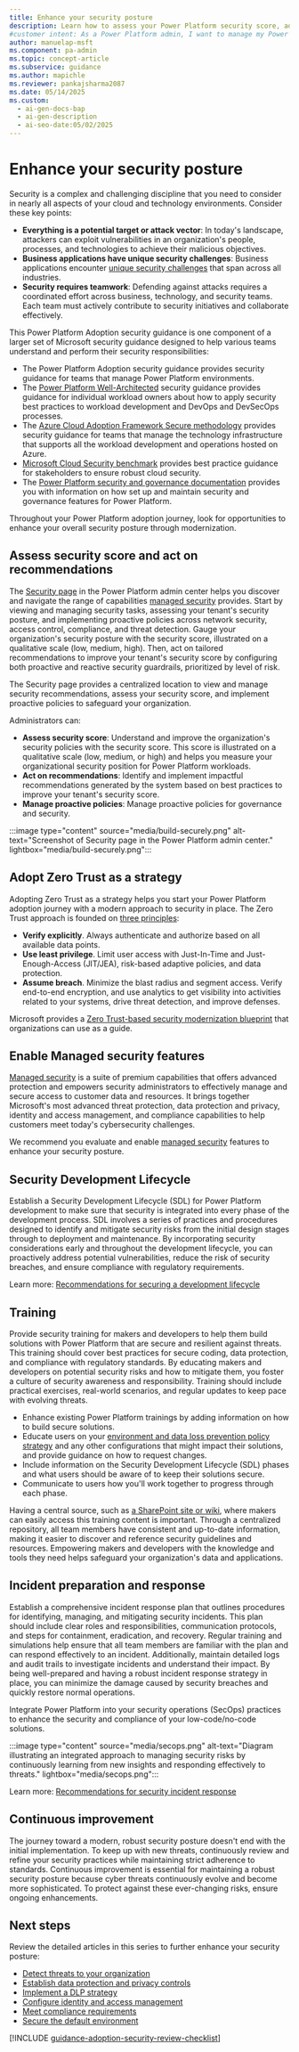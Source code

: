 ```yaml
---
title: Enhance your security posture
description: Learn how to assess your Power Platform security score, adopt Zero Trust principles, and implement managed security features to protect your organization.
#customer intent: As a Power Platform admin, I want to manage my Power Platform security posture so that I can ensure the security of my organization's data and applications.
author: manuelap-msft
ms.component: pa-admin
ms.topic: concept-article
ms.subservice: guidance
ms.author: mapichle
ms.reviewer: pankajsharma2087
ms.date: 05/14/2025
ms.custom:
  - ai-gen-docs-bap
  - ai-gen-description
  - ai-seo-date:05/02/2025
---
```


# Enhance your security posture

Security is a complex and challenging discipline that you need to consider in nearly all aspects of your cloud and technology environments. Consider these key points:

- **Everything is a potential target or attack vector**: In today's landscape, attackers can exploit vulnerabilities in an organization's people, processes, and technologies to achieve their malicious objectives.
- **Business applications have unique security challenges**: Business applications encounter [unique security challenges](assess-security-posture.md#typical-security-challenges-in-business-applications) that span across all industries.
- **Security requires teamwork**: Defending against attacks requires a coordinated effort across business, technology, and security teams. Each team must actively contribute to security initiatives and collaborate effectively.

This Power Platform Adoption security guidance is one component of a larger set of Microsoft security guidance designed to help various teams understand and perform their security responsibilities:

- The Power Platform Adoption security guidance provides security guidance for teams that manage Power Platform environments.
- The [Power Platform Well-Architected](/power-platform/well-architected/security/) security guidance provides guidance for individual workload owners about how to apply security best practices to workload development and DevOps and DevSecOps processes.
- The [Azure Cloud Adoption Framework Secure methodology](/azure/cloud-adoption-framework/secure/overview) provides security guidance for teams that manage the technology infrastructure that supports all the workload development and operations hosted on Azure.
- [Microsoft Cloud Security benchmark](/security/benchmark/azure/) provides best practice guidance for stakeholders to ensure robust cloud security.
- The [Power Platform security and governance documentation](/power-platform/admin/security) provides you with information on how set up and maintain security and governance features for Power Platform.

Throughout your Power Platform adoption journey, look for opportunities to enhance your overall security posture through modernization. 

## Assess security score and act on recommendations

The [Security page](/power-platform/admin/security/security-overview) in the Power Platform admin center helps you discover and navigate the range of capabilities [managed security](/power-platform/admin/security/managed-security) provides. Start by viewing and managing security tasks, assessing your tenant's security posture, and implementing proactive policies across network security, access control, compliance, and threat detection. Gauge your organization's security posture with the security score, illustrated on a qualitative scale (low, medium, high). Then, act on tailored recommendations to improve your tenant's security score by configuring both proactive and reactive security guardrails, prioritized by level of risk.

The Security page provides a centralized location to view and manage security recommendations, assess your security score, and implement proactive policies to safeguard your organization.

Administrators can:

- **Assess security score**: Understand and improve the organization's security policies with the security score. This score is illustrated on a qualitative scale (low, medium, or high) and helps you measure your organizational security position for Power Platform workloads.
- **Act on recommendations**: Identify and implement impactful recommendations generated by the system based on best practices to improve your tenant's security score.
- **Manage proactive policies**: Manage proactive policies for governance and security.

:::image type="content" source="media/build-securely.png" alt-text="Screenshot of Security page in the Power Platform admin center." lightbox="media/build-securely.png":::

## Adopt Zero Trust as a strategy

Adopting Zero Trust as a strategy helps you start your Power Platform adoption journey with a modern approach to security in place. The Zero Trust approach is founded on [three principles](/security/zero-trust/adopt/zero-trust-adoption-overview#zero-trust-principles-for-the-c-suite):

- **Verify explicitly**. Always authenticate and authorize based on all available data points.
- **Use least privilege**. Limit user access with Just-In-Time and Just-Enough-Access (JIT/JEA), risk-based adaptive policies, and data protection.
- **Assume breach**. Minimize the blast radius and segment access. Verify end-to-end encryption, and use analytics to get visibility into activities related to your systems, drive threat detection, and improve defenses.

Microsoft provides a [Zero Trust-based security modernization blueprint](/security/zero-trust/adopt/rapidly-modernize-security-posture) that organizations can use as a guide.

## Enable Managed security features

[Managed security](/power-platform/admin/security/managed-security) is a suite of premium capabilities that offers advanced protection and empowers security administrators to effectively manage and secure access to customer data and resources. It brings together Microsoft's most advanced threat protection, data protection and privacy, identity and access management, and compliance capabilities to help customers meet today's cybersecurity challenges.

We recommend you evaluate and enable [managed security](/power-platform/admin/security/managed-security) features to enhance your security posture.

## Security Development Lifecycle 

Establish a Security Development Lifecycle (SDL) for Power Platform development to make sure that security is integrated into every phase of the development process. SDL involves a series of practices and procedures designed to identify and mitigate security risks from the initial design stages through to deployment and maintenance. By incorporating security considerations early and throughout the development lifecycle, you can proactively address potential vulnerabilities, reduce the risk of security breaches, and ensure compliance with regulatory requirements.

Learn more: [Recommendations for securing a development lifecycle](/power-platform/well-architected/security/secure-development-lifecycle)

## Training

Provide security training for makers and developers to help them build solutions with Power Platform that are secure and resilient against threats. This training should cover best practices for secure coding, data protection, and compliance with regulatory standards. By educating makers and developers on potential security risks and how to mitigate them, you foster a culture of security awareness and responsibility. Training should include practical exercises, real-world scenarios, and regular updates to keep pace with evolving threats.

- Enhance existing Power Platform trainings by adding information on how to build secure solutions.
- Educate users on your [environment and data loss prevention policy strategy](environment-strategy.md) and any other configurations that might impact their solutions, and provide guidance on how to request changes.
- Include information on the Security Development Lifecycle (SDL) phases and what users should be aware of to keep their solutions secure.
- Communicate to users how you'll work together to progress through each phase.

Having a central source, such as [a SharePoint site or wiki](wiki-community.md#sharepoint-communication-site), where makers can easily access this training content is important. Through a centralized repository, all team members have consistent and up-to-date information, making it easier to discover and reference security guidelines and resources. Empowering makers and developers with the knowledge and tools they need helps safeguard your organization's data and applications.

## Incident preparation and response

Establish a comprehensive incident response plan that outlines procedures for identifying, managing, and mitigating security incidents. This plan should include clear roles and responsibilities, communication protocols, and steps for containment, eradication, and recovery. Regular training and simulations help ensure that all team members are familiar with the plan and can respond effectively to an incident. Additionally, maintain detailed logs and audit trails to investigate incidents and understand their impact. By being well-prepared and having a robust incident response strategy in place, you can minimize the damage caused by security breaches and quickly restore normal operations.

Integrate Power Platform into your security operations (SecOps) practices to enhance the security and compliance of your low-code/no-code solutions.

:::image type="content" source="media/secops.png" alt-text="Diagram illustrating an integrated approach to managing security risks by continuously learning from new insights and responding effectively to threats." lightbox="media/secops.png":::

Learn more: [Recommendations for security incident response](/power-platform/well-architected/security/incident-response)

## Continuous improvement

The journey toward a modern, robust security posture doesn't end with the initial implementation. To keep up with new threats, continuously review and refine your security practices while maintaining strict adherence to standards. Continuous improvement is essential for maintaining a robust security posture because cyber threats continuously evolve and become more sophisticated. To protect against these ever-changing risks, ensure ongoing enhancements.

## Next steps

Review the detailed articles in this series to further enhance your security posture:

- [Detect threats to your organization](threat-detection.md)
- [Establish data protection and privacy controls](data-protection.md)
- [Implement a DLP strategy](dlp-strategy.md)
- [Configure identity and access management](conditional-access.md)
- [Meet compliance requirements](compliance.md)
- [Secure the default environment](secure-default-environment.md)

[!INCLUDE [guidance-adoption-security-review-checklist](../../includes/guidance-adoption-security-review-checklist.md)]
